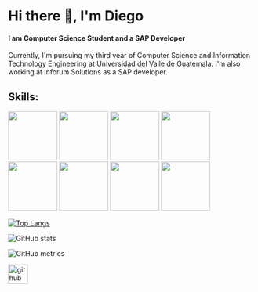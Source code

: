 # Hi there 👋, I'm Diego
#### I am Computer Science Student and a SAP Developer
Currently, I'm pursuing my third year of Computer Science and Information Technology Engineering at Universidad del Valle de Guatemala. I'm also working at Inforum Solutions as a SAP developer.  

## Skills:

<img src='https://seeklogo.com/images/P/python-logo-C50EED1930-seeklogo.com.png' height='100'> <img src='https://hotmart.s3.amazonaws.com/product_contents/7523d29c-b85b-4e2d-b845-da195029ec42/vbnet.png' height='100'> <img src='https://brandslogos.com/wp-content/uploads/images/large/java-logo-1.png' height='100'>
<img src='https://cdn.freebiesupply.com/logos/large/2x/mysql-5-logo-png-transparent.png' height='100'> <img src='https://upload.wikimedia.org/wikipedia/commons/thumb/2/29/Postgresql_elephant.svg/1985px-Postgresql_elephant.svg.png' height='100'> <img src='https://brandslogos.com/wp-content/uploads/thumbs/microsoft-sql-server-logo-vector.svg' height='100'> <img src='https://brandslogos.com/wp-content/uploads/images/large/kotlin-logo.png' height='100'> <img src='https://upload.wikimedia.org/wikipedia/commons/thumb/1/18/ISO_C%2B%2B_Logo.svg/1822px-ISO_C%2B%2B_Logo.svg.png' height='100'>


[![Top Langs](https://github-readme-stats.vercel.app/api/top-langs/?username=Diego2250)](https://github.com/anuraghazra/github-readme-stats)

![GitHub stats](https://github-readme-stats.vercel.app/api?username=Diego2250&show_icons=true&count_private=true)  

![GitHub metrics](https://metrics.lecoq.io/Diego2250)  


[<img src='https://cdn.jsdelivr.net/npm/simple-icons@3.0.1/icons/github.svg' alt='github' height='40'>](https://github.com/Diego2250)  
